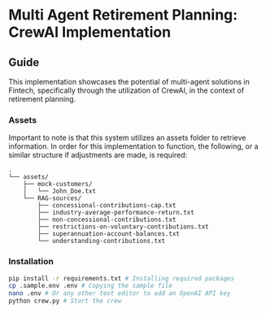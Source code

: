 # Multi Agent Retirement Planning: CrewAI Implementation

## Guide
This implementation showcases the potential of multi-agent solutions in Fintech, specifically through the utilization of CrewAI, in the context of retirement planning.

### Assets
Important to note is that this system utilizes an assets folder to retrieve information. In order for this implementation to function, the following, or a similar structure if adjustments are made, is required:
```
.
└── assets/
    ├── mock-customers/
    │   └── John_Doe.txt
    └── RAG-sources/
        ├── concessional-contributions-cap.txt
        ├── industry-average-performance-return.txt
        ├── non-concessional-contributions.txt
        ├── restrictions-on-voluntary-contributions.txt
        ├── superannuation-account-balances.txt
        └── understanding-contributions.txt
```
### Installation
```sh
pip install -r requirements.txt # Installing required packages
cp .sample.env .env # Copying the sample file
nano .env # Or any other text editor to add an OpenAI API key
python crew.py # Start the crew
```
